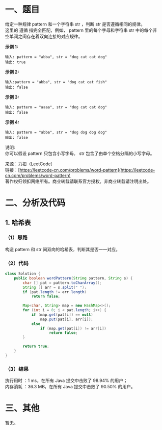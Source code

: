 # 一、题目
给定一种规律 pattern 和一个字符串 str ，判断 str 是否遵循相同的规律。   
这里的 遵循 指完全匹配，例如， pattern 里的每个字母和字符串 str 中的每个非空单词之间存在着双向连接的对应规律。   
   
**示例 1:**
```
输入: pattern = "abba", str = "dog cat cat dog"
输出: true
```
**示例 2:**
```
输入:pattern = "abba", str = "dog cat cat fish"
输出: false
```
**示例 3:**
```
输入: pattern = "aaaa", str = "dog cat cat dog"
输出: false
```
**示例 4:**
```
输入: pattern = "abba", str = "dog dog dog dog"
输出: false
```
说明:   
你可以假设 pattern 只包含小写字母， str 包含了由单个空格分隔的小写字母。      
    
来源：力扣（LeetCode）   
链接：[https://leetcode-cn.com/problems/word-pattern](https://leetcode-cn.com/problems/word-pattern)   
著作权归领扣网络所有。商业转载请联系官方授权，非商业转载请注明出处。   
# 二、分析及代码    
## 1. 哈希表
### （1）思路
构造 pattern 和 str 间双向的哈希表，判断其是否一一对应。    
### （2）代码
```Java
class Solution {
    public boolean wordPattern(String pattern, String s) {
        char [] pat = pattern.toCharArray();
        String [] arr = s.split(" ");
        if (pat.length != arr.length)
            return false;
        
        Map<char, String> map = new HashMap<>();
        for (int i = 0; i < pat.length; i++) {
            if (map.get(pat[i]) == null)
                map.put(pat[i], arr[i]);
            else
                if (map.get(pat[i]) != arr[i])
                    return false;
        }

        return true;
    }
}
```
### （3）结果
执行用时 ：1 ms，在所有 Java 提交中击败了 98.94% 的用户；    
内存消耗 ：36.3 MB，在所有 Java 提交中击败了 90.50% 的用户。      
# 三、其他
暂无。  

